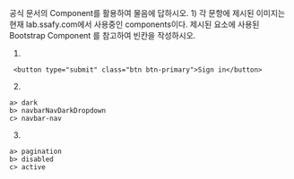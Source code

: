 공식 문서의 Component를 활용하여 물음에 답하시오. 1) 각 문항에 제시된 이미지는 현재 lab.ssafy.com에서 사용중인 components이다. 제시된 요소에 사용된 Bootstrap Component 를 참고하여 빈칸을 작성하시오.

1. 

```
 <button type="submit" class="btn btn-primary">Sign in</button>
```

2. 

```
a> dark
b> navbarNavDarkDropdown
c> navbar-nav
```

3.

```
a> pagination
b> disabled
c> active
```

